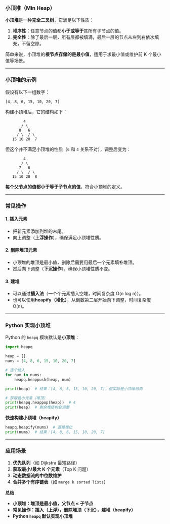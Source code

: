 ### 小顶堆（Min Heap）
**小顶堆**是一种**完全二叉树**，它满足以下性质：
1. **堆序性**：任意节点的值都**小于或等于**其所有子节点的值。
2. **完全性**：除了最后一层，所有层都被填满，最后一层的节点从左到右依次填充，不留空隙。

简单来说，小顶堆的**根节点存储的是最小值**，适用于求最小值或维护前 K 个最小值等场景。

---

### **小顶堆的示例**
假设有以下一组数字：
```
[4, 8, 6, 15, 10, 20, 7]
```
构建小顶堆后，它的结构如下：
```
        4
       / \
      8   6
     / \  / \
   15 10 20  7
```
但这个并不满足小顶堆的性质（`6` 和 `4` 关系不对），调整后变为：
```
        4
       / \
      7   6
     / \  / \
   15 10 20  8
```
**每个父节点的值都小于等于子节点的值**，符合小顶堆的定义。

---

### **常见操作**
#### **1. 插入元素**
- 把新元素添加到堆的末尾。
- 向上调整（**上浮操作**），确保满足小顶堆性质。

#### **2. 删除堆顶元素**
- 小顶堆的堆顶是最小值，删除后需要用最后一个元素填补堆顶。
- 然后向下调整（**下沉操作**），确保小顶堆性质不变。

#### **3. 建堆**
- 可以通过**插入法**（一个个元素插入空堆，时间复杂度 O(n log n)）。
- 也可以使用**heapify（堆化）**，从倒数第二层开始向下调整，时间复杂度 O(n)。

---

### **Python 实现小顶堆**
Python 的 `heapq` 模块默认是**小顶堆**：
```python
import heapq

heap = []
nums = [4, 8, 6, 15, 10, 20, 7]

# 逐个插入
for num in nums:
    heapq.heappush(heap, num)

print(heap)  # 结果：[4, 8, 6, 15, 10, 20, 7]，但实际是小顶堆结构

# 获取最小元素（堆顶）
print(heapq.heappop(heap))  # 4
print(heap)  # 剩余堆结构会调整
```

**快速构建小顶堆（heapify）**
```python
heapq.heapify(nums)  # 直接堆化
print(nums)  # 结果：[4, 8, 6, 15, 10, 20, 7]
```

---

### **应用场景**
1. **优先队列**（如 Dijkstra 最短路径）
2. **获取最小/最大 K 个元素**（Top K 问题）
3. **动态数据流的中位数维护**
4. **合并多个有序链表**（如 `merge k sorted lists`）

**总结**
- **小顶堆：堆顶是最小值，父节点 ≤ 子节点**
- **常见操作：插入（上浮），删除堆顶（下沉），建堆（heapify）**
- **Python `heapq` 默认实现小顶堆**